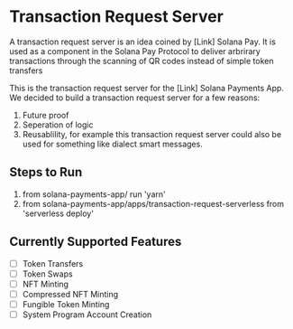 # Transaction Request Server

A transaction request server is an idea coined by [Link] Solana Pay. It is used as a component in the Solana Pay Protocol to deliver arbrirary transactions through the scanning of QR codes instead of simple token transfers

This is the transaction request server for the [Link] Solana Payments App. We decided to build a transaction request server for a few reasons:

1. Future proof
2. Seperation of logic
3. Reusablility, for example this transaction request server could also be used for something like dialect smart messages.

## Steps to Run

1. from solana-payments-app/ run 'yarn'
2. from solana-payments-app/apps/transaction-request-serverless from 'serverless deploy'

## Currently Supported Features

-   [ ] Token Transfers
-   [ ] Token Swaps
-   [ ] NFT Minting
-   [ ] Compressed NFT Minting
-   [ ] Fungible Token Minting
-   [ ] System Program Account Creation
